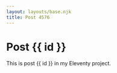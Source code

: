 ```yaml
---
layout: layouts/base.njk
title: Post 4576
---
```


# Post {{ id }}

This is post {{ id }} in my Eleventy project.
